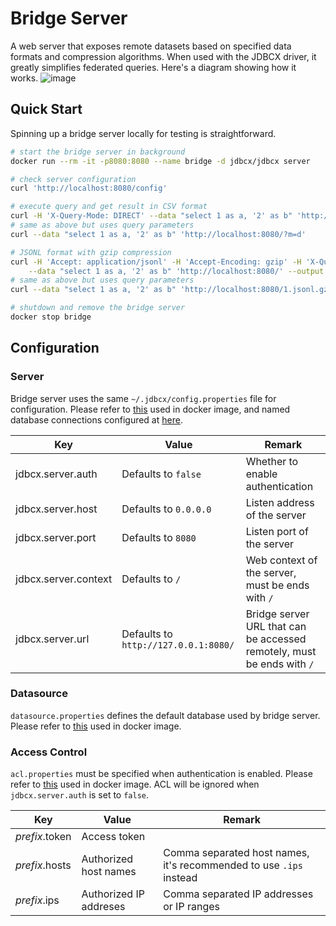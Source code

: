 # Bridge Server

A web server that exposes remote datasets based on specified data formats and compression algorithms. When used with the JDBCX driver, it greatly simplifies federated queries. Here's a diagram showing how it works.
![image](https://github.com/jdbcx/jdbcx/assets/4270380/4dc3b215-16d9-4d40-8b94-778f68529919)


## Quick Start

Spinning up a bridge server locally for testing is straightforward.

```bash
# start the bridge server in background
docker run --rm -it -p8080:8080 --name bridge -d jdbcx/jdbcx server

# check server configuration
curl 'http://localhost:8080/config'

# execute query and get result in CSV format
curl -H 'X-Query-Mode: DIRECT' --data "select 1 as a, '2' as b" 'http://localhost:8080/'
# same as above but uses query parameters
curl --data "select 1 as a, '2' as b" 'http://localhost:8080/?m=d'

# JSONL format with gzip compression
curl -H 'Accept: application/jsonl' -H 'Accept-Encoding: gzip' -H 'X-Query-Mode: DIRECT' \
    --data "select 1 as a, '2' as b" 'http://localhost:8080/' --output -
# same as above but uses query parameters
curl --data "select 1 as a, '2' as b" 'http://localhost:8080/1.jsonl.gz?m=d' --output -

# shutdown and remove the bridge server
docker stop bridge
```

## Configuration

### Server

Bridge server uses the same `~/.jdbcx/config.properties` file for configuration. Please refer to [this](/docker/app/.jdbcx/config.properties) used in docker image, and named database connections configured at [here](/docker/app/.jdbcx/db).

| Key | Value | Remark |
| --- | ----- | ------ |
| jdbcx.server.auth | Defaults to `false` | Whether to enable authentication |
| jdbcx.server.host | Defaults to `0.0.0.0` | Listen address of the server |
| jdbcx.server.port | Defaults to `8080` | Listen port of the server |
| jdbcx.server.context | Defaults to `/` | Web context of the server, must be ends with `/` |
| jdbcx.server.url | Defaults to `http://127.0.0.1:8080/` | Bridge server URL that can be accessed remotely, must be ends with `/` |

### Datasource

`datasource.properties` defines the default database used by bridge server. Please refer to [this](/docker/app/datasource.properties) used in docker image.

### Access Control

`acl.properties` must be specified when authentication is enabled. Please refer to [this](/docker/app/acl.properties) used in docker image. ACL will be ignored when `jdbcx.server.auth` is set to `false`.

| Key | Value | Remark |
| --- | ----- | ------ |
| _prefix_.token | Access token | |
| _prefix_.hosts | Authorized host names | Comma separated host names, it's recommended to use `.ips` instead |
| _prefix_.ips | Authorized IP addreses | Comma separated IP addresses or IP ranges |
